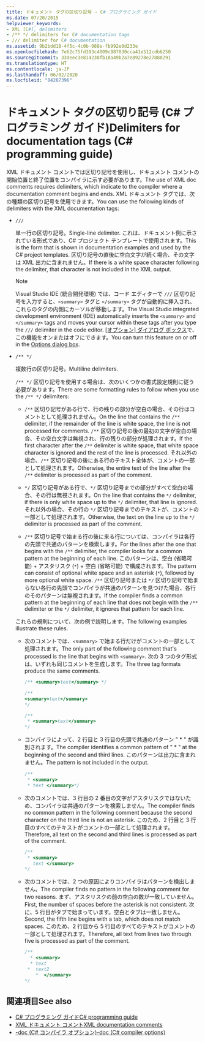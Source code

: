 ```yaml
---
title: ドキュメント タグの区切り記号 - C# プログラミング ガイド
ms.date: 07/20/2015
helpviewer_keywords:
- XML [C#], delimiters
- /** */ delimiters for C# documentation tags
- /// delimiter for C# documentation
ms.assetid: 9b2bdd18-4f5c-4c0b-988e-fb992e0d233e
ms.openlocfilehash: 7e62c75fd393c4009c987830cca41e512cdb6250
ms.sourcegitcommit: 33deec3e814238fb18a49b2a7e89278e27888291
ms.translationtype: HT
ms.contentlocale: ja-JP
ms.lasthandoff: 06/02/2020
ms.locfileid: "84287396"
---
```

# <a name="delimiters-for-documentation-tags-c-programming-guide"></a><span data-ttu-id="ac5dd-102">ドキュメント タグの区切り記号 (C# プログラミング ガイド)</span><span class="sxs-lookup"><span data-stu-id="ac5dd-102">Delimiters for documentation tags (C# programming guide)</span></span>

<span data-ttu-id="ac5dd-103">XML ドキュメント コメントでは区切り記号を使用し、ドキュメント コメントの開始位置と終了位置をコンパイラに示す必要があります。</span><span class="sxs-lookup"><span data-stu-id="ac5dd-103">The use of XML doc comments requires delimiters, which indicate to the compiler where a documentation comment begins and ends.</span></span> <span data-ttu-id="ac5dd-104">XML ドキュメント タグでは、次の種類の区切り記号を使用できます。</span><span class="sxs-lookup"><span data-stu-id="ac5dd-104">You can use the following kinds of delimiters with the XML documentation tags:</span></span>

- `///`

  <span data-ttu-id="ac5dd-105">単一行の区切り記号。</span><span class="sxs-lookup"><span data-stu-id="ac5dd-105">Single-line delimiter.</span></span> <span data-ttu-id="ac5dd-106">これは、ドキュメント例に示されている形式であり、C# プロジェクト テンプレートで使用されます。</span><span class="sxs-lookup"><span data-stu-id="ac5dd-106">This is the form that is shown in documentation examples and used by the C# project templates.</span></span> <span data-ttu-id="ac5dd-107">区切り記号の直後に空白文字が続く場合、その文字は XML 出力に含まれません。</span><span class="sxs-lookup"><span data-stu-id="ac5dd-107">If there is a white space character following the delimiter, that character is not included in the XML output.</span></span>

  > [!NOTE]
  > <span data-ttu-id="ac5dd-108">Visual Studio IDE (統合開発環境) では、コード エディターで `///` 区切り記号を入力すると、`<summary>` タグと `</summary>` タグが自動的に挿入され、これらのタグの内側にカーソルが移動します。</span><span class="sxs-lookup"><span data-stu-id="ac5dd-108">The Visual Studio integrated development environment (IDE) automatically inserts the `<summary>` and `</summary>` tags and moves your cursor within these tags after you type the `///` delimiter in the code editor.</span></span> <span data-ttu-id="ac5dd-109">[[オプション] ダイアログ ボックス](/visualstudio/ide/reference/options-text-editor-csharp-advanced)で、この機能をオンまたはオフにできます。</span><span class="sxs-lookup"><span data-stu-id="ac5dd-109">You can turn this feature on or off in the [Options dialog box](/visualstudio/ide/reference/options-text-editor-csharp-advanced).</span></span>
  
- `/** */`

  <span data-ttu-id="ac5dd-110">複数行の区切り記号。</span><span class="sxs-lookup"><span data-stu-id="ac5dd-110">Multiline delimiters.</span></span>

  <span data-ttu-id="ac5dd-111">`/** */` 区切り記号を使用する場合は、次のいくつかの書式設定規則に従う必要があります。</span><span class="sxs-lookup"><span data-stu-id="ac5dd-111">There are some formatting rules to follow when you use the `/** */` delimiters:</span></span>
  
  - <span data-ttu-id="ac5dd-112">`/**` 区切り記号がある行で、行の残りの部分が空白の場合、その行はコメントとして処理されません。</span><span class="sxs-lookup"><span data-stu-id="ac5dd-112">On the line that contains the `/**` delimiter, if the remainder of the line is white space, the line is not processed for comments.</span></span> <span data-ttu-id="ac5dd-113">`/**` 区切り記号の後の最初の文字が空白の場合、その空白文字は無視され、行の残りの部分が処理されます。</span><span class="sxs-lookup"><span data-stu-id="ac5dd-113">If the first character after the `/**` delimiter is white space, that white space character is ignored and the rest of the line is processed.</span></span> <span data-ttu-id="ac5dd-114">それ以外の場合、`/**` 区切り記号の後にある行のテキスト全体が、コメントの一部として処理されます。</span><span class="sxs-lookup"><span data-stu-id="ac5dd-114">Otherwise, the entire text of the line after the `/**` delimiter is processed as part of the comment.</span></span>

  - <span data-ttu-id="ac5dd-115">`*/` 区切り記号がある行で、`*/` 区切り記号までの部分がすべて空白の場合、その行は無視されます。</span><span class="sxs-lookup"><span data-stu-id="ac5dd-115">On the line that contains the `*/` delimiter, if there is only white space up to the `*/` delimiter, that line is ignored.</span></span> <span data-ttu-id="ac5dd-116">それ以外の場合、その行の `*/` 区切り記号までのテキストが、コメントの一部として処理されます。</span><span class="sxs-lookup"><span data-stu-id="ac5dd-116">Otherwise, the text on the line up to the `*/` delimiter is processed as part of the comment.</span></span>
  
  - <span data-ttu-id="ac5dd-117">`/**` 区切り記号で始まる行の後に来る行については、コンパイラは各行の先頭で共通のパターンを検索します。</span><span class="sxs-lookup"><span data-stu-id="ac5dd-117">For the lines after the one that begins with the `/**` delimiter, the compiler looks for a common pattern at the beginning of each line.</span></span> <span data-ttu-id="ac5dd-118">このパターンは、空白 (省略可能) + アスタリスク (`*`) + 空白 (省略可能) で構成されます。</span><span class="sxs-lookup"><span data-stu-id="ac5dd-118">The pattern can consist of optional white space and an asterisk (`*`), followed by more optional white space.</span></span> <span data-ttu-id="ac5dd-119">`/**` 区切り記号または `*/` 区切り記号で始まらない各行の先頭でコンパイラが共通のパターンを見つけた場合、各行のそのパターンは無視されます。</span><span class="sxs-lookup"><span data-stu-id="ac5dd-119">If the compiler finds a common pattern at the beginning of each line that does not begin with the `/**` delimiter or the `*/` delimiter, it ignores that pattern for each line.</span></span>

  <span data-ttu-id="ac5dd-120">これらの規則について、次の例で説明します。</span><span class="sxs-lookup"><span data-stu-id="ac5dd-120">The following examples illustrate these rules.</span></span>

  - <span data-ttu-id="ac5dd-121">次のコメントでは、`<summary>` で始まる行だけがコメントの一部として処理されます。</span><span class="sxs-lookup"><span data-stu-id="ac5dd-121">The only part of the following comment that's processed is the line that begins with `<summary>`.</span></span> <span data-ttu-id="ac5dd-122">次の 3 つのタグ形式は、いずれも同じコメントを生成します。</span><span class="sxs-lookup"><span data-stu-id="ac5dd-122">The three tag formats produce the same comments.</span></span>

    ```csharp
    /** <summary>text</summary> */

    /**
    <summary>text</summary>
    */

    /**
     * <summary>text</summary>
    */
    ```

  - <span data-ttu-id="ac5dd-123">コンパイラによって、2 行目と 3 行目の先頭で共通のパターン " \* " が識別されます。</span><span class="sxs-lookup"><span data-stu-id="ac5dd-123">The compiler identifies a common pattern of " \* " at the beginning of the second and third lines.</span></span> <span data-ttu-id="ac5dd-124">このパターンは出力に含まれません。</span><span class="sxs-lookup"><span data-stu-id="ac5dd-124">The pattern is not included in the output.</span></span>

    ```csharp
    /**
     * <summary>
     * text </summary>*/
    ```

  - <span data-ttu-id="ac5dd-125">次のコメントでは、3 行目の 2 番目の文字がアスタリスクではないため、コンパイラは共通のパターンを検索しません。</span><span class="sxs-lookup"><span data-stu-id="ac5dd-125">The compiler finds no common pattern in the following comment because the second character on the third line is not an asterisk.</span></span> <span data-ttu-id="ac5dd-126">このため、2 行目と 3 行目のすべてのテキストがコメントの一部として処理されます。</span><span class="sxs-lookup"><span data-stu-id="ac5dd-126">Therefore, all text on the second and third lines is processed as part of the comment.</span></span>

    ```csharp
    /**
     * <summary>
       text </summary>
    */
    ```

  - <span data-ttu-id="ac5dd-127">次のコメントでは、2 つの原因によりコンパイラはパターンを検出しません。</span><span class="sxs-lookup"><span data-stu-id="ac5dd-127">The compiler finds no pattern in the following comment for two reasons.</span></span> <span data-ttu-id="ac5dd-128">まず、アスタリスクの前の空白の数が一致していません。</span><span class="sxs-lookup"><span data-stu-id="ac5dd-128">First, the number of spaces before the asterisk is not consistent.</span></span> <span data-ttu-id="ac5dd-129">次に、5 行目がタブで始まっています。空白とタブは一致しません。</span><span class="sxs-lookup"><span data-stu-id="ac5dd-129">Second, the fifth line begins with a tab, which does not match spaces.</span></span> <span data-ttu-id="ac5dd-130">このため、2 行目から 5 行目のすべてのテキストがコメントの一部として処理されます。</span><span class="sxs-lookup"><span data-stu-id="ac5dd-130">Therefore, all text from lines two through five is processed as part of the comment.</span></span>

    <!-- markdownlint-disable MD010 -->
    ```csharp
    /**
      * <summary>
      * text
     *  text2
        *  </summary>
    */
    ```
    <!-- markdownlint-enable MD010 -->

## <a name="see-also"></a><span data-ttu-id="ac5dd-131">関連項目</span><span class="sxs-lookup"><span data-stu-id="ac5dd-131">See also</span></span>

- [<span data-ttu-id="ac5dd-132">C# プログラミング ガイド</span><span class="sxs-lookup"><span data-stu-id="ac5dd-132">C# programming guide</span></span>](../index.md)
- [<span data-ttu-id="ac5dd-133">XML ドキュメント コメント</span><span class="sxs-lookup"><span data-stu-id="ac5dd-133">XML documentation comments</span></span>](./index.md)
- [<span data-ttu-id="ac5dd-134">-doc (C# コンパイラ オプション)</span><span class="sxs-lookup"><span data-stu-id="ac5dd-134">-doc (C# compiler options)</span></span>](../../language-reference/compiler-options/doc-compiler-option.md)

